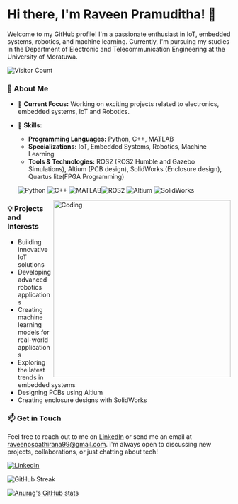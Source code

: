 # Hi there, I'm Raveen Pramuditha! 👋

Welcome to my GitHub profile! I'm a passionate enthusiast in IoT, embedded systems, robotics, and machine learning. Currently, I'm pursuing my studies in the Department of Electronic and Telecommunication Engineering at the University of Moratuwa.


![Visitor Count](https://visitor-badge.laobi.icu/badge?page_id=RPX2001)

### 🚀 About Me

- 🔭 **Current Focus:** Working on exciting projects related to electronics, embedded systems, IoT and Robotics.
- 🌱 **Skills:** 
  - **Programming Languages:** Python, C++, MATLAB
  - **Specializations:** IoT, Embedded Systems, Robotics, Machine Learning
  - **Tools & Technologies:** ROS2 (ROS2 Humble and Gazebo Simulations), Altium (PCB design), SolidWorks (Enclosure design), Quartus lite(FPGA Programming)
  
   ![Python](https://img.shields.io/badge/Python-3776AB?style=for-the-badge&logo=python&logoColor=white) ![C++](https://img.shields.io/badge/C%2B%2B-00599C?style=for-the-badge&logo=c%2B%2B&logoColor=white) ![MATLAB](https://img.shields.io/badge/MATLAB-0076A8?style=for-the-badge&logo=mathworks&logoColor=white)![ROS2](https://img.shields.io/badge/ROS2-22314E?style=for-the-badge&logo=ros&logoColor=white) ![Altium](https://img.shields.io/badge/Altium-007DC3?style=for-the-badge&logo=altium&logoColor=white) ![SolidWorks](https://img.shields.io/badge/SolidWorks-FF0000?style=for-the-badge&logo=solidworks&logoColor=white)

<img align="right" alt="Coding" width="400" src="https://www.freepik.com/premium-vector/coding-programming-concept-illustration_13989583.htm">

### 💡 Projects and Interests

- Building innovative IoT solutions
- Developing advanced robotics applications
- Creating machine learning models for real-world applications
- Exploring the latest trends in embedded systems
- Designing PCBs using Altium
- Creating enclosure designs with SolidWorks

### 📫 Get in Touch

Feel free to reach out to me on [LinkedIn](https://www.linkedin.com/in/raveen-pramuditha-504564214/) or send me an email at raveenpspathirana99@gmail.com. I'm always open to discussing new projects, collaborations, or just chatting about tech!

 [![LinkedIn](https://img.shields.io/badge/LinkedIn-0077B5?style=for-the-badge&logo=linkedin&logoColor=white)](https://www.linkedin.com/in/raveen-pramuditha-504564214/)

![GitHub Streak](https://github-readme-streak-stats.herokuapp.com?user=RPX2001&theme=dark&date_format=j%20M%5B%20Y%5D)


[![Anurag's GitHub stats](https://github-readme-stats.vercel.app/api?username=RPX2001)](https://github.com/anuraghazra/github-readme-stats)
